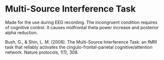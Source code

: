 # Multi-Source Interference Task



Made for the use during EEG recording. The incongruent condition requires of cognitive control. It causes midfrontal theta power increase and posterior alpha reduction.

Bush, G., & Shin, L. M. (2006). The Multi-Source Interference Task: an fMRI task that reliably activates the cingulo-frontal-parietal cognitive/attention network. Nature protocols, 1(1), 308.
